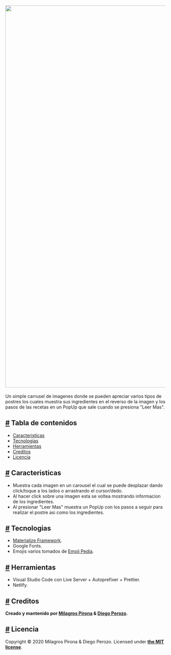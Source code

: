 <h1 align="center">
  <a href="https://cravings.netlify.app" aria-hidden="true"><img src="https://raw.githubusercontent.com/MilagrosPirona/recetas-carrusel/master/img/tumbail%20.jpg" alt="Cravings" width="1200" /></a>
</h1>

Un simple carrusel de imagenes donde se pueden apreciar varios tipos de postres los cuales muestra sus ingredientes en el reverso de la imagen y los pasos de las recetas en un PopUp que sale cuando se presiona "Leer Mas".

<h2><a id="tabla-de-contenido" href="#tabla-de-contenido" aria-hidden="true">#</a> Tabla de contenidos</h2>

- [Caracteristicas](#features)
- [Tecnologias](#techs)
- [Herramientas](#tools)
- [Creditos](#credits)
- [Licencia](#licencia)

<h2><a id="features" href="#features" aria-hidden="true">#</a> Caracteristicas</h2>

- Muestra cada imagen en un carousel el cual se puede desplazar dando click/toque a los lados o arrastrando el cursor/dedo.
- Al hacer click sobre una imagen esta se voltea mostrando informacion de los ingredientes.
- Al presionar "Leer Mas" muestra un PopUp con los pasos a seguir para realizar el postre asi como los ingredientes.

<h2><a id="tech" href="#tech" aria-hidden="true">#</a> Tecnologias</h2>

- [Materialize Framework](https://materializecss.com).
- Google Fonts.
- Emojis varios tomados de [Emoji Pedia](https://emojipedia.org).

<h2><a id="tools" href="#tools" aria-hidden="true">#</a> Herramientas</h2>

- Visual Studio Code con Live Server + Autoprefixer + Prettier.
- Netlify.

<h2><a id="credits" href="#credits" aria-hidden="true">#</a> Creditos</h2>

**Creado y mantenido por [Milagros Pirona](https://github.com/MilagrosPirona) & [Diego Perozo](https://github.com/DiegoPerozo).**

<h2><a id="licencia" href="#licencia" aria-hidden="true">#</a> Licencia</h2>

Copyright &copy; 2020 Milagros Pirona & Diego Perozo. 
Licensed under **[the MIT license](LICENSE.md)**.

